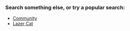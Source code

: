 ### Search something else, or try a popular search:

- [Community](/search-results/?q=community "Community")
- [Lazer Cat](/search-results/?q=lazer+cat "Lazer Cat")